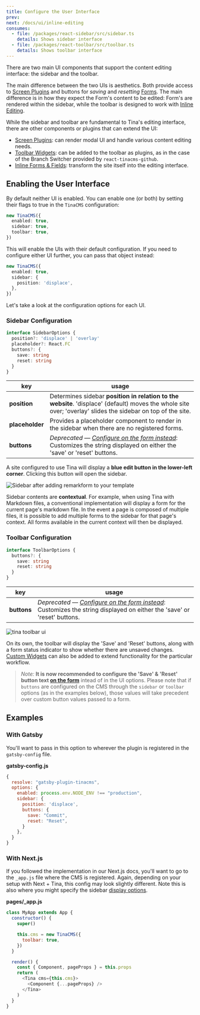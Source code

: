 ```yaml
---
title: Configure the User Interface
prev:
next: /docs/ui/inline-editing
consumes:
  - file: /packages/react-sidebar/src/sidebar.ts
    details: Shows sidebar interface
  - file: /packages/react-toolbar/src/toolbar.ts
    details: Shows toolbar interface
---
```


There are two main UI components that support the content editing interface: the sidebar and the toolbar.

The main difference between the two UIs is aesthetics. Both provide access to [Screen Plugins](/blog/screen-plugins) and buttons for _saving_ and _resetting_ [Forms](/docs/plugins/forms). The main difference is in how they expect the Form's content to be edited: Form's are rendered within the sidebar, while the toolbar is designed to work with [Inline Editing](/docs/ui/inline-editing).

While the sidebar and toolbar are fundamental to Tina's editing interface, there are other components or plugins that can extend the UI:

- [Screen Plugins](/docs/plugins/screens): can render modal UI and handle various content editing needs.
- [Toolbar Widgets](/docs/plugins/toolbar-widgets): can be added to the toolbar as plugins, as in the case of the Branch Switcher provided by `react-tinacms-github`.
- [Inline Forms & Fields](/docs/ui/inline-editing): transform the site itself into the editing interface.

## Enabling the User Interface

By default neither UI is enabled. You can enable one (or both) by setting their flags to true in the `TinaCMS` configuration:

```ts
new TinaCMS({
  enabled: true,
  sidebar: true,
  toolbar: true,
})
```

This will enable the UIs with their default configuration. If you need to configure either UI further, you can pass that object instead:

```ts
new TinaCMS({
  enabled: true,
  sidebar: {
    position: 'displace',
  },
})
```

Let's take a look at the configuration options for each UI.

### Sidebar Configuration

```ts
interface SidebarOptions {
  position?: 'displace' | 'overlay'
  placeholder?: React.FC
  buttons?: {
    save: string
    reset: string
  }
}
```

| key             | usage                                                                                                                                                          |
| --------------- | -------------------------------------------------------------------------------------------------------------------------------------------------------------- |
| **position**    | Determines sidebar **position in relation to the website**. 'displace' (default) moves the whole site over; 'overlay' slides the sidebar on top of the site.   |
| **placeholder** | Provides a placeholder component to render in the sidebar when there are no registered forms.                                                                  |
| **buttons**     | _Deprecated — [Configure on the form instead](/docs/forms#customizing-form-buttons)_: Customizes the string displayed on either the 'save' or 'reset' buttons. |

A site configured to use Tina will display a **blue edit button in the lower-left corner**. Clicking this button will open the sidebar.

![Sidebar after adding remarkform to your template](/img/tina-sidebar-remarkform-gatsby-london.gif)

Sidebar contents are **contextual**. For example, when using Tina with Markdown files, a conventional implementation will display a form for the current page's markdown file. In the event a page is composed of multiple files, it is possible to add multiple forms to the sidebar for that page's context. All forms available in the current context will then be displayed.

### Toolbar Configuration

```ts
interface ToolbarOptions {
  buttons?: {
    save: string
    reset: string
  }
}
```

| key         | usage                                                                                                                                                          |
| ----------- | -------------------------------------------------------------------------------------------------------------------------------------------------------------- |
| **buttons** | _Deprecated — [Configure on the form instead](/docs/forms#customizing-form-buttons)_: Customizes the string displayed on either the 'save' or 'reset' buttons. |

![tina toolbar ui](/img/toolbar-ex.jpg)

On its own, the toolbar will display the 'Save' and 'Reset' buttons, along with a form status indicator to show whether there are unsaved changes. [Custom Widgets](/guides/nextjs/github/toolbar-plugins) can also be added to extend functionality for the particular workflow.

> _Note:_ **It is now recommended to configure the 'Save' & 'Reset' button text [on the form](/docs/forms#customizing-form-buttons)** intead of in the UI options. Please note that if `buttons` are configured on the CMS through the `sidebar` or `toolbar` options (as in the examples below), those values will take precedent over custom button values passed to a form.

## Examples

### With Gatsby

You'll want to pass in this option to wherever the plugin is registered in the `gatsby-config` file.

**gatsby-config.js**

```js
{
  resolve: "gatsby-plugin-tinacms",
  options: {
    enabled: process.env.NODE_ENV !== "production",
    sidebar: {
      position: 'displace',
      buttons: {
        save: "Commit",
        reset: "Reset",
      }
    },
  }
}
```

### With Next.js

If you followed the implementation in our Next.js docs, you'll want to go to the `_app.js` file where the CMS is registered. Again, depending on your setup with Next + Tina, this config may look slightly different. Note this is also where you might specify the sidebar [display options](https://tinacms.org/docs/concepts/sidebar#sidebar-style).

**pages/\_app.js**

```javascript
class MyApp extends App {
  constructor() {
    super()

    this.cms = new TinaCMS({
      toolbar: true,
    })
  }

  render() {
    const { Component, pageProps } = this.props
    return (
      <Tina cms={this.cms}>
        <Component {...pageProps} />
      </Tina>
    )
  }
}
```
